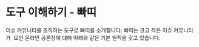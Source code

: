 # 도구 이해하기 - 빠띠

이슈 커뮤니티를 조직하는 도구로 빠띠를 소개합니다. 빠띠는 크고 작은 이슈 커뮤니티가  모인 온라인 공론장에 대해 아래와 같은 기본 원칙을 갖고 있습니다.

